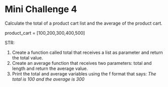 # Mini Challenge 4

Calculate the total of a product cart list and the average of the product cart.

product_cart = [100,200,300,400,500]

STR:
1. Create a function called total that receives a list as parameter and return the total value.
2. Create an average function that receives two parameters: total and length and return the average value.
3. Print the total and average variables using the f format that says: *The total is 100 and the average is 300*